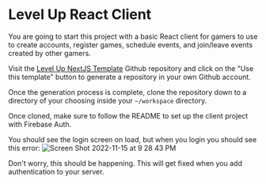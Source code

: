 # Level Up React Client

You are going to start this project with a basic React client for gamers to use to create accounts, register games, schedule events, and join/leave events created by other gamers.

Visit the [Level Up NextJS Template](https://github.com/codetracker-learning/TEMPLATE-nextjs-withauth-django) Github repository and click on the "Use this template" button to generate a repository in your own Github account.

Once the generation process is complete, clone the repository down to a directory of your choosing inside your `~/workspace` directory.

Once cloned, make sure to follow the README to set up the client project with Firebase Auth.

You should see the login screen on load, but when you login you should see this error:
![Screen Shot 2022-11-15 at 9 28 43 PM](https://user-images.githubusercontent.com/31781724/202076678-5093b2e4-510a-46f0-b56a-4868fd1ecb4a.png)

Don't worry, this should be happening. This will get fixed when you add authentication to your server.
